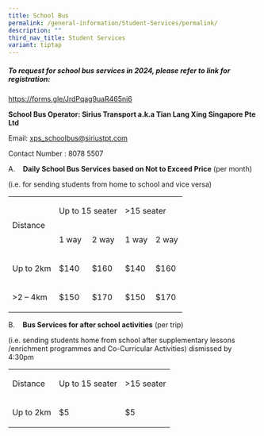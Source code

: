 ```yaml
---
title: School Bus
permalink: /general-information/Student-Services/permalink/
description: ""
third_nav_title: Student Services
variant: tiptap
---
```

<h5>To request for school bus services in 2024, please refer to link for registration:</h5><p><a href="https://forms.gle/JrdPqag9uaR465ni6" rel="noopener noreferrer nofollow" target="_blank">https://forms.gle/JrdPqag9uaR465ni6</a></p><p><strong>School Bus Operator: Sirius Transport a.k.a Tian Lang Xing Singapore Pte Ltd</strong></p><p>Email: <a href="mailto:xps_schoolbus@siriustpt.com" rel="noopener noreferrer nofollow" target="_blank">xps_schoolbus@siriustpt.com</a></p><p>Contact Number : 8078 5507</p><p>A.&nbsp;&nbsp;&nbsp; <strong>Daily School Bus Services</strong> <strong>based on Not to Exceed Price</strong> (per month)</p><p>(i.e. for sending students from home to school and vice versa)&nbsp;&nbsp;</p><table><tbody><tr><td rowspan="2" colspan="1"><p>Distance</p></td><td rowspan="1" colspan="2"><p>Up to 15 seater</p></td><td rowspan="1" colspan="2"><p>&gt;15 seater</p></td></tr><tr><td rowspan="1" colspan="1"><p>1 way</p></td><td rowspan="1" colspan="1"><p>2 way</p></td><td rowspan="1" colspan="1"><p>1 way</p></td><td rowspan="1" colspan="1"><p>2 way</p></td></tr><tr><td rowspan="1" colspan="1"><p>Up to 2km</p></td><td rowspan="1" colspan="1"><p>$140</p></td><td rowspan="1" colspan="1"><p>$160</p></td><td rowspan="1" colspan="1"><p>$140</p></td><td rowspan="1" colspan="1"><p>$160</p></td></tr><tr><td rowspan="1" colspan="1"><p>&gt;2 – 4km</p></td><td rowspan="1" colspan="1"><p>$150</p></td><td rowspan="1" colspan="1"><p>$170</p></td><td rowspan="1" colspan="1"><p>$150</p></td><td rowspan="1" colspan="1"><p>$170</p></td></tr></tbody></table><p>B.&nbsp;&nbsp;&nbsp; <strong>Bus Services for after school activities</strong> (per trip)</p><p>(i.e. sending students home from school after supplementary lessons /enrichment programmes and Co-Curricular Activities) dismissed by 4:30pm</p><table><tbody><tr><td rowspan="1" colspan="1"><p>Distance</p></td><td rowspan="1" colspan="1"><p>Up to 15 seater</p></td><td rowspan="1" colspan="1"><p>&gt;15 seater</p></td></tr><tr><td rowspan="1" colspan="1"><p>Up to 2km</p></td><td rowspan="1" colspan="1"><p>$5</p></td><td rowspan="1" colspan="1"><p>$5</p></td></tr></tbody></table><p></p>